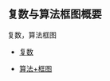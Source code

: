 ##  复数与算法框图概要

复数，算法框图


* <a  href="https://www.cnblogs.com/wanghai0666/p/8276528.html"  target="_blank" >复数</a> 

* <a  href=" https://www.cnblogs.com/wanghai0666/p/6603342.html"  target="_blank" >算法+框图</a>
